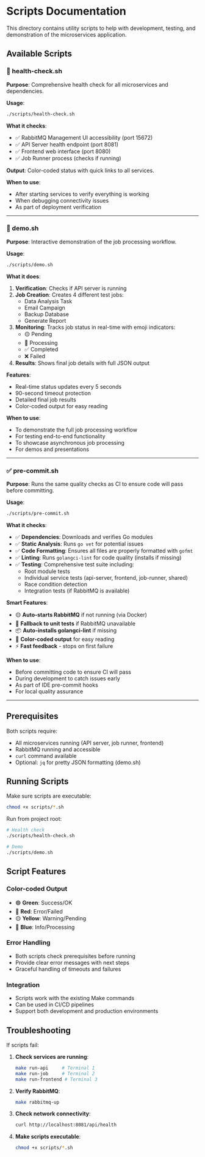 # Scripts Documentation

This directory contains utility scripts to help with development, testing, and demonstration of the microservices application.

## Available Scripts

### 🏥 health-check.sh

**Purpose**: Comprehensive health check for all microservices and dependencies.

**Usage**:
```bash
./scripts/health-check.sh
```

**What it checks**:
- ✅ RabbitMQ Management UI accessibility (port 15672)
- ✅ API Server health endpoint (port 8081)
- ✅ Frontend web interface (port 8080)
- ✅ Job Runner process (checks if running)

**Output**: Color-coded status with quick links to all services.

**When to use**:
- After starting services to verify everything is working
- When debugging connectivity issues
- As part of deployment verification

---

### 🚀 demo.sh

**Purpose**: Interactive demonstration of the job processing workflow.

**Usage**:
```bash
./scripts/demo.sh
```

**What it does**:
1. **Verification**: Checks if API server is running
2. **Job Creation**: Creates 4 different test jobs:
   - Data Analysis Task
   - Email Campaign  
   - Backup Database
   - Generate Report
3. **Monitoring**: Tracks job status in real-time with emoji indicators:
   - 🟡 Pending
   - 🔄 Processing
   - ✅ Completed
   - ❌ Failed
4. **Results**: Shows final job details with full JSON output

**Features**:
- Real-time status updates every 5 seconds
- 90-second timeout protection
- Detailed final job results
- Color-coded output for easy reading

**When to use**:
- To demonstrate the full job processing workflow
- For testing end-to-end functionality
- To showcase asynchronous job processing
- For demos and presentations

---

### ✅ pre-commit.sh

**Purpose**: Runs the same quality checks as CI to ensure code will pass before committing.

**Usage**:
```bash
./scripts/pre-commit.sh
```

**What it checks**:
- ✅ **Dependencies**: Downloads and verifies Go modules
- ✅ **Static Analysis**: Runs `go vet` for potential issues
- ✅ **Code Formatting**: Ensures all files are properly formatted with `gofmt`
- ✅ **Linting**: Runs `golangci-lint` for code quality (installs if missing)
- ✅ **Testing**: Comprehensive test suite including:
  - Root module tests
  - Individual service tests (api-server, frontend, job-runner, shared)
  - Race condition detection
  - Integration tests (if RabbitMQ is available)

**Smart Features**:
- 🟡 **Auto-starts RabbitMQ** if not running (via Docker)
- 🔄 **Fallback to unit tests** if RabbitMQ unavailable
- 📦 **Auto-installs golangci-lint** if missing
- 🎨 **Color-coded output** for easy reading
- ⚡ **Fast feedback** - stops on first failure

**When to use**:
- Before committing code to ensure CI will pass
- During development to catch issues early
- As part of IDE pre-commit hooks
- For local quality assurance

---

## Prerequisites

Both scripts require:
- All microservices running (API server, job runner, frontend)
- RabbitMQ running and accessible
- `curl` command available
- Optional: `jq` for pretty JSON formatting (demo.sh)

## Running Scripts

Make sure scripts are executable:
```bash
chmod +x scripts/*.sh
```

Run from project root:
```bash
# Health check
./scripts/health-check.sh

# Demo
./scripts/demo.sh
```

## Script Features

### Color-coded Output
- 🟢 **Green**: Success/OK
- 🔴 **Red**: Error/Failed  
- 🟡 **Yellow**: Warning/Pending
- 🔵 **Blue**: Info/Processing

### Error Handling
- Both scripts check prerequisites before running
- Provide clear error messages with next steps
- Graceful handling of timeouts and failures

### Integration
- Scripts work with the existing Make commands
- Can be used in CI/CD pipelines
- Support both development and production environments

## Troubleshooting

If scripts fail:

1. **Check services are running**:
   ```bash
   make run-api     # Terminal 1
   make run-job     # Terminal 2  
   make run-frontend # Terminal 3
   ```

2. **Verify RabbitMQ**:
   ```bash
   make rabbitmq-up
   ```

3. **Check network connectivity**:
   ```bash
   curl http://localhost:8081/api/health
   ```

4. **Make scripts executable**:
   ```bash
   chmod +x scripts/*.sh
   ```
